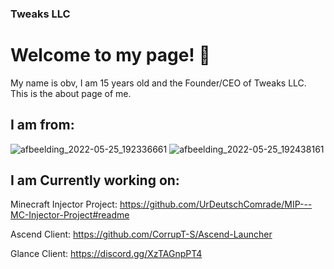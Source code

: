 ### Tweaks LLC

# Welcome to my page! 👋
My name is obv, I am 15 years old and the Founder/CEO of Tweaks LLC. This is the about page of me.

## I am from:
![afbeelding_2022-05-25_192336661](https://user-images.githubusercontent.com/104650421/170325558-aa5a852c-a3ae-4705-9ca0-516046d9282c.png)
![afbeelding_2022-05-25_192438161](https://user-images.githubusercontent.com/104650421/170325898-956e78de-a833-43a0-b0d7-581f1e1062da.png)



## I am Currently working on:

Minecraft Injector Project: https://github.com/UrDeutschComrade/MIP---MC-Injector-Project#readme

Ascend Client: https://github.com/CorrupT-S/Ascend-Launcher

Glance Client: https://discord.gg/XzTAGnpPT4
